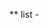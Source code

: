 ** list -
<!--  npm init -->
<!-- npm i express -->
<!-- npm i dotenv -->
<!-- npm i mongoose -->
<!-- npm i passport-jwt -->